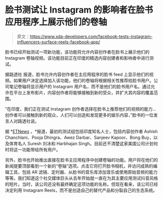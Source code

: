 # 脸书测试让 Instagram 的影响者在脸书应用程序上展示他们的卷轴

> 原文：<https://www.xda-developers.com/facebook-tests-instagram-influencers-surface-reels-facebook-app/>

脸书已经开始测试一项新功能，该功能将允许内容创作者在脸书上展示他们的 Instagram 卷轴视频。该功能目前正在印度的精选内容创建者和影响者中进行测试。

据路透社 报道，脸书允许内容创作者在主应用程序的脸书 feed 上显示他们的视频。如果用户决定选择加入该功能，他们的卷轴将根据相关性推荐给脸书用户。公司笔记卷轴将显示用户的 Instagram 用户名，而不是他们的脸书用户名。通过允许在平台上发布影片，内容创作者将能够接触到新的受众，并扩大其内容的覆盖范围。

“在印度，我们正在测试 Instagram 创作者选择在脸书上推荐他们的视频的能力...创作者可以接触到新的观众，人们可以创造和发现更多的娱乐内容，”脸书的一位发言人对路透社说。

据 *[ETNews](https://economictimes.indiatimes.com/tech/technology/facebook-lets-users-create-and-watch-reels-on-its-platform/articleshow/81403486.cms) ，*报道，最初的测试组包括印度知名人士，包括内容创作者 Ashish Chanchlani、Pooja Dhingra、Awez Darbar、Sanjeev Kapoor、Bong Buy，以及体育名人 Suresh 刘冰和 Harbhajan Singh。目前还不清楚这家美国公司计划何时将这一功能带给所有用户。

另外，脸书也开始推出直接在脸书主应用程序中创建卷轴的功能。用户将在他们的新闻提要顶部看到一个新的“卷轴”选项。点击它将打开脸书相机，并访问成熟的编辑工具，包括 AR 滤镜、定时器、从脸书的音乐库添加音乐或使用原始音频的能力等等。我们知道这个社交媒体巨头从去年开始就一直在为其主要应用测试抖音风格的短片。当时，该公司还没有最终确定这项功能的名称。但现在看来，该公司已经决定利用 Instagram Reels，而不是创造自己的替代产品和分裂自己的生态系统。